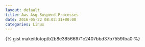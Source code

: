 ```yaml
---
layout: default                                                                                                              
title: Aws Asg Suspend Processes                                                                                                                       
date: 2016-05-22 08:03:31+00:00                                                                                                                        
categories: Linux                                                                                                                
---                                                                                                                              
```


{% gist makeittotop/b2b8e38566971c2407bbd37b7559fba0 %}                                                                                                           

